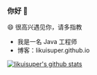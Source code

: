 ### 你好 :clap:
 
😄 很高兴遇见你，请多指教
 
* 我是一名 Java 工程师
* 博客：likuisuper.github.io
 
[![likuisuper's github stats](https://github-readme-stats.vercel.app/api?username=likuisuper&show_icons=true&theme=dark)](https://github.com/anuraghazra/github-readme-stats)



